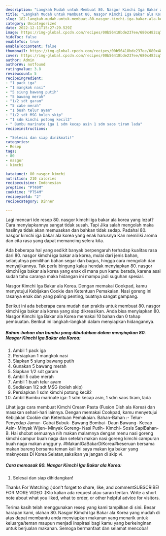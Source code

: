 ```yaml
---
description: "Langkah Mudah untuk Membuat 80. Nasgor Kimchi Iga Bakar ala Korea yang Enak Banget"
title: "Langkah Mudah untuk Membuat 80. Nasgor Kimchi Iga Bakar ala Korea yang Enak Banget"
slug: 182-langkah-mudah-untuk-membuat-80-nasgor-kimchi-iga-bakar-ala-korea-yang-enak-banget
category: Uncategorized
date: 2022-12-11T15:27:29.529Z
image: https://img-global.cpcdn.com/recipes/00b56418bde237ee/680x482cq70/80-nasgor-kimchi-iga-bakar-ala-korea-foto-resep-utama.jpg
hideToc: false
enableToc: true
enableTocContent: false
thumbnail: https://img-global.cpcdn.com/recipes/00b56418bde237ee/680x482cq70/80-nasgor-kimchi-iga-bakar-ala-korea-foto-resep-utama.jpg
cover: https://img-global.cpcdn.com/recipes/00b56418bde237ee/680x482cq70/80-nasgor-kimchi-iga-bakar-ala-korea-foto-resep-utama.jpg
author: Admin
authorAv: notfound
ratingvalue: 3.8
reviewcount: 5
recipeingredient:
- "1 pack iga"
- "1 mangkok nasi"
- "5 siung bawang putih"
- "5 bawang merah"
- "1/2 sdt garam"
- "5 cabe merah"
- "1 buah telur ayam"
- "1/2 sdt MSG boleh skip"
- "1 sdm kimchi potong kecil2"
- " Bumbu marinate iga 1 sdm kecap asin 1 sdm saos tiram lada"
recipeinstructions:

- "Selesai dan siap dinikmati!"
categories:
- Resep
tags:
- 80
- nasgor
- kimchi

katakunci: 80 nasgor kimchi 
nutrition: 210 calories
recipecuisine: Indonesian
preptime: "PT40M"
cooktime: "PT54M"
recipeyield: "2"
recipecategory: Dinner

---
```



Lagi mencari ide resep 80. nasgor kimchi iga bakar ala korea yang lezat? Cara menyiapkannya sangat tidak susah. Tapi Jika salah mengolah maka hasilnya tidak akan memuaskan dan bahkan tidak sedap. Padahal 80. nasgor kimchi iga bakar ala korea yang enak harusnya Kan memiliki aroma dan cita rasa yang dapat memancing selera kita.


Ada beberapa hal yang sedikit banyak berpengaruh terhadap kualitas rasa dari 80. nasgor kimchi iga bakar ala korea, mulai dari jenis bahan, selanjutnya pemilihan bahan segar dan bagus, hingga cara mengolah dan menyajikannya. Tak perlu bingung kalau hendak menyiapkan 80. nasgor kimchi iga bakar ala korea yang enak di mana pun kamu berada, karena asal sudah tahu caranya maka hidangan ini mampu jadi suguhan spesial.

Nasgor Kimchi Iga Bakar ala Korea. Dengan memakai Cookpad, kamu menyetujui Kebijakan Cookie dan Ketentuan Pemakaian. Nasi goreng ini rasanya enak dan yang paling penting, buatnya sangat gampang.


Berikut ini ada beberapa cara mudah dan praktis untuk membuat 80. nasgor kimchi iga bakar ala korea yang siap dikreasikan. Anda bisa menyiapkan 80. Nasgor Kimchi Iga Bakar ala Korea memakai 10 bahan dan 0 tahap pembuatan. Berikut ini langkah-langkah dalam menyiapkan hidangannya.

<!--inarticleads1-->

##### Bahan-bahan dan bumbu yang dibutuhkan dalam menyiapkan 80. Nasgor Kimchi Iga Bakar ala Korea:

1. Ambil 1 pack iga
1. Persiapkan 1 mangkok nasi
1. Siapkan 5 siung bawang putih
1. Gunakan 5 bawang merah
1. Siapkan 1/2 sdt garam
1. Ambil 5 cabe merah
1. Ambil 1 buah telur ayam
1. Sediakan 1/2 sdt MSG (boleh skip)
1. Persiapkan 1 sdm kimchi potong kecil2
1. Ambil  Bumbu marinate iga: 1 sdm kecap asin, 1 sdm saos tiram, lada


Lihat juga cara membuat Kimchi Cream Pasta (Fusion Dish ala Korea) dan masakan sehari-hari lainnya. Dengan memakai Cookpad, kamu menyetujui Kebijakan Cookie dan Ketentuan Pemakaian. Bahan-Bahan :- Telur- Penyedap Jamur- Cabai Bubuk- Bawang Bombai- Daun Bawang- Kecap Asin- Minyak Wijen- Minyak Goreng- Nasi Putih- Kimchi- Sosis SapiBahan-B. Hai shobat semuanya nih makan malamnya dengan menu nasi goreng kimchi campur buah naga dan setelah makan nasi goreng kimchi campuran buah naga makan anggur y. #MakanIGaBakarDiKorea#keseruan bersama makan bareng bersama teman kali ini saya makan iga bakar yang maknyosss Di Korea Selatan,saksikan ya jangan di skip vi. 

<!--inarticleads2-->

##### Cara memasak 80. Nasgor Kimchi Iga Bakar ala Korea:


1. Selesai dan siap dihidangkan!

Thanks For Watching :)don&#39;t forget to share, like, and commentSUBSCRIBE! FOR MORE VIDEO :)Klo kalian ada request atau saran tentan. Write a short note about what you liked, what to order, or other helpful advice for visitors. 

Terima kasih telah menggunakan resep yang kami tampilkan di sini. Besar harapan kami, olahan 80. Nasgor Kimchi Iga Bakar ala Korea yang mudah di atas dapat membantu anda menyiapkan makanan yang menarik untuk keluarga/teman maupun menjadi inspirasi bagi kamu yang berkeinginan untuk berjualan makanan. Semoga bermanfaat dan selamat mencoba!
